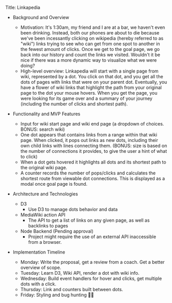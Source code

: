 Title: Linkapedia

* Background and Overview
    * Motivation:
    It's 1:30am, my friend and I are at a bar, we haven't even been drinking. Instead, both our phones are about to die because we've been incessantly clicking on wikipedia (hereby referred to as "wiki") links trying to see who can get from one spot to another in the fewest amount of clicks. Once we get to the goal page, we go back into our history and count the links we visited. Wouldn't it be nice if there was a more dynamic way to visualize what we were doing?
    * High-level overview:
    Linkapedia will start with a single page from wiki, represented by a dot. You click on that dot, and you get all the dots of pages with links that were on your parent dot. Eventually, you have a flower of wiki links that highlight the path from your original page to the dot your mouse hovers. When you get the page, you were looking for its game over and a summary of your journey (including the number of clicks and shortest path).

* Functionality and MVP Features
    * Input for wiki start page and wiki end page (a dropdown of choices. BONUS: search wiki)
    * One dot appears that contains links from a range within that wiki page. When clicked, it pops out links as new dots, including their own child links with lines connecting them. (BONUS: size is based on the number of connections it provides, to give the user a hint of what to click)
    * When a dot gets hovered it highlights all dots and its shortest path to the original wiki page.
    * A counter records the number of pops/clicks and calculates the shortest route from viewable dot connections. This is displayed as a modal once goal page is found.

* Architecture and Technologies
    * D3
        * Use D3 to manage dots behavior and data
    * MediaWiki action API
        * The API to get a list of links on any given page, as well as backlinks to pages
    * Node Backend (Pending approval)
        * Project might require the use of an external API inaccessible from a browser.

* Implementation Timeline
    * Monday: Write the proposal, get a review from a coach. Get a better overview of scope.
    * Tuesday: Learn D3, Wiki API, render a dot with wiki info.
    * Wednesday: Build event handlers for hover and clicks, get multiple dots with a click.
    * Thursday: Link and counters built between dots.
    * Friday: Styling and bug hunting 🐛🔫
